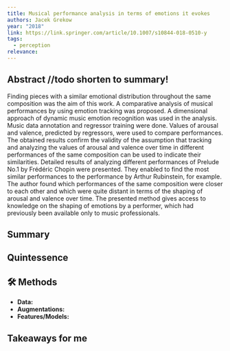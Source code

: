 ```yaml
---
title: Musical performance analysis in terms of emotions it evokes
authors: Jacek Grekow
year: "2018"
link: https://link.springer.com/article/10.1007/s10844-018-0510-y
tags:
  - perception
relevance:
---
```

## Abstract //todo shorten to summary!
Finding pieces with a similar emotional distribution throughout the same composition was the aim of this work. A comparative analysis of musical performances by using emotion tracking was proposed. A dimensional approach of dynamic music emotion recognition was used in the analysis. Music data annotation and regressor training were done. Values of arousal and valence, predicted by regressors, were used to compare performances. The obtained results confirm the validity of the assumption that tracking and analyzing the values of arousal and valence over time in different performances of the same composition can be used to indicate their similarities. Detailed results of analyzing different performances of Prelude No.1 by Frédéric Chopin were presented. They enabled to find the most similar performances to the performance by Arthur Rubinstein, for example. The author found which performances of the same composition were closer to each other and which were quite distant in terms of the shaping of arousal and valence over time. The presented method gives access to knowledge on the shaping of emotions by a performer, which had previously been available only to music professionals.

## Summary


## Quintessence


## 🛠️ Methods
- **Data:**  
- **Augmentations:**  
- **Features/Models:**  


## Takeaways for me

